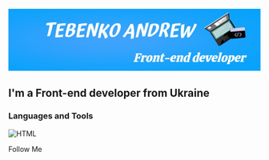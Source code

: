 ![Header](https://github.com/andrewtebenko/andrewtebenko/blob/main/assets/background.jpg)

## I'm a Front-end developer from Ukraine

### Languages and Tools
![HTML](https://img.shields.io/badge/-HTML-#2da2fc?style=for-the-badge&logo=appveyor)

Follow Me